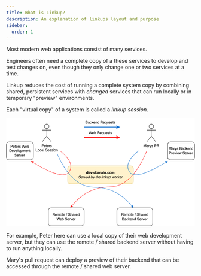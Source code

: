 ```yaml
---
title: What is Linkup?
description: An explanation of linkups layout and purpose
sidebar:
  order: 1
---
```


Most modern web applications consist of many services.

Engineers often need a complete copy of a these services to develop and test changes on, even though they only change one or two services at a time.

Linkup reduces the cost of running a complete system copy by combining shared, persistent services with _changed_ services that can run locally or in temporary "preview" environments.

Each "virtual copy" of a system is called a _linkup session_.

![linkup-routing](../../../assets/linkup-routing.png)

For example, Peter here can use a local copy of their web development server, but they can use the remote / shared backend server without having to run anything locally.

Mary's pull request can deploy a preview of their backend that can be accessed through the remote / shared web server.



